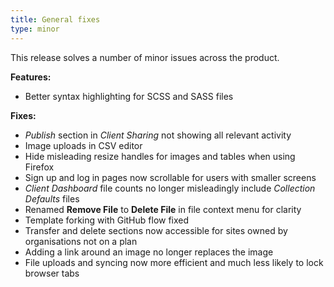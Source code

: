 ```yaml
---
title: General fixes
type: minor
---
```


This release solves a number of minor issues across the product.

**Features:**

* Better syntax highlighting for SCSS and SASS files

**Fixes:**

* *Publish* section in *Client Sharing* not showing all relevant activity
* Image uploads in CSV editor
* Hide misleading resize handles for images and tables when using Firefox
* Sign up and log in pages now scrollable for users with smaller screens
* *Client Dashboard* file counts no longer misleadingly include *Collection Defaults* files
* Renamed **Remove File** to **Delete File** in file context menu for clarity
* Template forking with GitHub flow fixed
* Transfer and delete sections now accessible for sites owned by organisations not on a plan
* Adding a link around an image no longer replaces the image
* File uploads and syncing now more efficient and much less likely to lock browser tabs